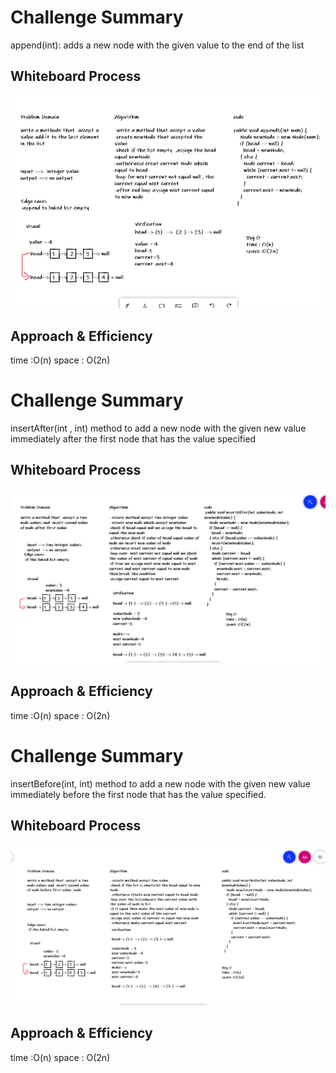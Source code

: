 # Challenge Summary

append(int): adds a new node with the given value to the end of the list

## Whiteboard Process

![image](../img/ch6append.PNG)

## Approach & Efficiency

time :O(n)
space : O(2n)



# Challenge Summary

insertAfter(int , int) method to add a new node with the given new value immediately after the first node that has the value specified


## Whiteboard Process

![image](../img/ch6after.PNG)

## Approach & Efficiency

time :O(n)
space : O(2n)



# Challenge Summary

insertBefore(int, int) method to add a new node with the given new value immediately before the first node that has the value specified.


## Whiteboard Process

![image](../img/ch6before.PNG)

## Approach & Efficiency

time :O(n)
space : O(2n)
